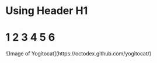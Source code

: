 # Using Header H1
<h1>1 2 3 4 5 6</h1>
![Image of Yogitocat](https://octodex.github.com/yogitocat/)
